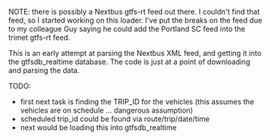 NOTE: there is possibly a Nextbus gtfs-rt feed out there.  I couldn't find that feed, so I started working on this
loader.  I've put the breaks on the feed due to my colleague Guy saying he could add the Portland SC feed into the
trimet gtfs-rt feed.

This is an early attempt at parsing the Nextbus XML feed, and getting it into the gtfsdb_realtime database.
The code is just at a point of downloading and parsing the data.

TODO:
 - first next task is finding the TRIP_ID for the vehicles (this assumes the vehicles are on schedule ... dangerous assumption)
 - scheduled trip_id could be found via route/trip/date/time 
 - next would be loading this into gtfsdb_realtime
 


